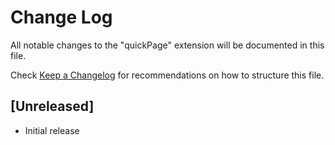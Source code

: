 # Change Log

All notable changes to the "quickPage" extension will be documented in this file.

Check [Keep a Changelog](http://keepachangelog.com/) for recommendations on how to structure this file.

## [Unreleased]

- Initial release